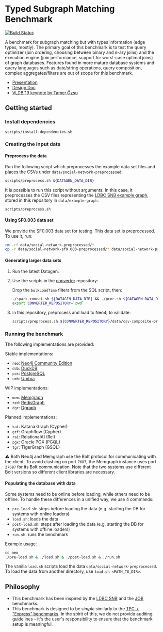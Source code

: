 # Typed Subgraph Matching Benchmark

[![Build Status](https://circleci.com/gh/ldbc/tsmb.svg?style=svg&circle-token=b558369d54d3205fc9d985a4dd2196b967ebcff8)](https://circleci.com/gh/ldbc/tsmb)

A benchmark for subgraph matching but with types information (edge types, mostly). The primary goal of this benchmark is to test the query optimizer (join ordering, choosing between binary and n-ary joins) and the execution engine (join performance, support for worst-case optimal joins) of graph databases. Features found in more mature database systems and query languages such as date/string operations, query composition, complex aggregates/filters are out of scope for this benchmark.

* [Presentation](https://docs.google.com/presentation/d/1pxyX_CWhFVYEttjTG2BrzuaMkEuLRxfhf5iX6n0leZI/edit)
* [Design Doc](https://docs.google.com/document/d/1w1cMNyrOoarG69fmNDr5UV7w_T0O0j-yZ0aYu29iWw8/edit)
* [VLDB'19 keynote by Tamer Özsu](https://vldb2019.github.io/files/VLDB19-keynote-1-slides.pdf)
## Getting started

### Install dependencies

```bash
scripts/install-dependencies.sh
```

### Creating the input data

#### Preprocess the data

Run the following script which preprocesses the example data set files and places the CSVs under `data/social-network-preprocessed`:

```bash
scripts/preprocess.sh ${DATAGEN_DATA_DIR}
```

It is possible to run this script without arguments. In this case, it preprocesses the CSV files representing the [LDBC SNB example graph](https://ldbc.github.io/ldbc_snb_docs/example-graph-without-refreshes.pdf), stored in this repository in `data/example-graph`.

```bash
scripts/preprocess.sh
```

#### Using SF0.003 data set

We provide the SF0.003 data set for testing. This data set is preprocessed. To use it, run:

```bash
rm -rf data/social-network-preprocessed/*
cp -r data/social-network-sf0.003-preprocessed/* data/social-network-preprocessed
```

#### Generating larger data sets

1. Run the latest Datagen.

1. Use the scripts in the [converter](https://github.com/ldbc/ldbc_snb_data_converter) repository:

   Drop the `bulkLoadTime` filters from the SQL script, then:

   ```bash
   ./spark-concat.sh ${DATAGEN_DATA_DIR} && ./proc.sh ${DATAGEN_DATA_DIR} --no-header && ./rename.sh
   export CONVERTER_REPOSITORY=`pwd`
   ```

1. In this repository, preprocess and load to Neo4j to validate:

   ```bash
   scripts/preprocess.sh ${CONVERTER_REPOSITORY}/data/csv-composite-projected-fk-legacy-filenames && neo/load.sh
   ```

### Running the benchmark

The following implementations are provided:

Stable implementations:

* `neo`: [Neo4j Community Edition](https://neo4j.com/)
* `ddb`: [DuckDB](https://www.duckdb.org/)
* `pos`: [PostgreSQL](https://www.postgresql.org/)
* `umb`: [Umbra](https://umbra-db.com/)

WIP implementations:

* `mem`: [Memgraph](https://memgraph.com/)
* `red`: [RedisGraph](https://oss.redislabs.com/redisgraph/)
* `dgr`: [Dgraph](https://dgraph.io/)

Planned implementations:

* `kat`: Katana Graph (Cypher)
* `grf`: Graphflow (Cypher)
* `rai`: RelationalAI (Rel)
* `pgx`: Oracle PGX (PGQL)
* `tgr`: TigerGraph (GSQL)

:warning: Both Neo4j and Memgraph use the Bolt protocol for communicating with the client.
To avoid clashing on port `7687`, the Memgraph instance uses port `27687` for its Bolt communication.
Note that the two systems use different Bolt versions so different client libraries are necessary.

#### Populating the database with data

Some systems need to be online before loading, while others need to be offline. To handle these differences in a unified way, we use 4 commands:

* `pre-load.sh`: steps before loading the data (e.g. starting the DB for systems with online loaders)
* `load.sh`: loads the data
* `post-load.sh`: steps after loading the data (e.g. starting the DB for systems with offline loaders)
* `run.sh`: runs the benchmark 

Example usage:

```bash
cd neo
./pre-load.sh & ./load.sh & ./post-load.sh & ./run.sh
```

The vanilla `load.sh` scripts load the data `data/social-network-preprocessed`. To load the data from another directory, use `load.sh <PATH_TO_DIR>`.

## Philosophy

* This benchmark has been inspired by the [LDBC SNB](https://arxiv.org/pdf/2001.02299.pdf) and the [JOB](https://db.in.tum.de/~leis/papers/lookingglass.pdf) benchmarks.
* This benchmark is designed to be *simple* similarly to the [TPC-x "Express" benchmarks](http://www.vldb.org/pvldb/vol6/p1186-nambiar.pdf).
In the spirit of this, we do not provide auditing guidelines – it's the user's responsibility to ensure that the benchmark setup is meaningful.
